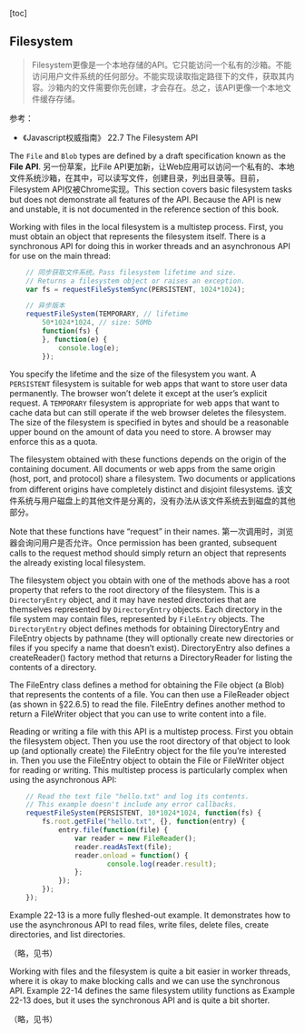 [toc]

## Filesystem

> Filesystem更像是一个本地存储的API。它只能访问一个私有的沙箱。不能访问用户文件系统的任何部分。不能实现读取指定路径下的文件，获取其内容。沙箱内的文件需要你先创建，才会存在。总之，该API更像一个本地文件缓存存储。

参考：

- 《Javascript权威指南》 22.7 The Filesystem API

The `File` and `Blob` types are defined by a draft specification known as the **File API**. 另一份草案，比File API更加新，让Web应用可以访问一个私有的、本地文件系统沙箱，在其中，可以读写文件，创建目录，列出目录等。目前，Filesystem API仅被Chrome实现。This section covers basic filesystem tasks but does not demonstrate all features of the API. Because the API is new and unstable, it is not documented in the reference section of this book.

Working with files in the local filesystem is a multistep process. First, you must obtain an object that represents the filesystem itself. There is a synchronous API for doing this in worker threads and an asynchronous API for use on the main thread:

```js
    // 同步获取文件系统。Pass filesystem lifetime and size.
    // Returns a filesystem object or raises an exception.
    var fs = requestFileSystemSync(PERSISTENT, 1024*1024);

    // 异步版本
    requestFileSystem(TEMPORARY, // lifetime
        50*1024*1024, // size: 50Mb
		function(fs) {
        }, function(e) {
        	console.log(e);
        });
```

You specify the lifetime and the size of the filesystem you want. A `PERSISTENT` filesystem is suitable for web apps that want to store user data permanently. The browser won’t delete it except at the user’s explicit request. A `TEMPORARY` filesystem is appropriate for web apps that want to cache data but can still operate if the web browser deletes the filesystem. The size of the filesystem is specified in bytes and should be a reasonable upper bound on the amount of data you need to store. A browser may enforce this as a quota.

The filesystem obtained with these functions depends on the origin of the containing document. All documents or web apps from the same origin (host, port, and protocol) share a filesystem. Two documents or applications from different origins have completely distinct and disjoint filesystems. 该文件系统与用户磁盘上的其他文件是分离的，没有办法从该文件系统去到磁盘的其他部分。

Note that these functions have “request” in their names. 第一次调用时，浏览器会询问用户是否允许。Once permission has been granted, subsequent calls to the request method should simply return an object that represents the already existing local filesystem.

The filesystem object you obtain with one of the methods above has a root property that refers to the root directory of the filesystem. This is a `DirectoryEntry` object, and it may have nested directories that are themselves represented by `DirectoryEntry` objects. Each directory in the file system may contain files, represented by `FileEntry` objects. The `DirectoryEntry` object defines methods for obtaining DirectoryEntry and FileEntry objects by pathname (they will optionally create new directories or files if you specify a name that doesn’t exist). DirectoryEntry also defines a createReader() factory method that returns a DirectoryReader for listing the contents of a directory.

The FileEntry class defines a method for obtaining the File object (a Blob) that represents the contents of a file. You can then use a FileReader object (as shown in §22.6.5) to read the file. FileEntry defines another method to return a FileWriter object that you can use to write content into a file.

Reading or writing a file with this API is a multistep process. First you obtain the filesystem object. Then you use the root directory of that object to look up (and optionally create) the FileEntry object for the file you’re interested in. Then you use the FileEntry object to obtain the File or FileWriter object for reading or writing. This multistep process is particularly complex when using the asynchronous API:

```js
    // Read the text file "hello.txt" and log its contents.
    // This example doesn't include any error callbacks.
    requestFileSystem(PERSISTENT, 10*1024*1024, function(fs) {
    	fs.root.getFile("hello.txt", {}, function(entry) {
        	entry.file(function(file) {
                var reader = new FileReader();
                reader.readAsText(file);
                reader.onload = function() {
                		console.log(reader.result);
                };
            });
        });
    });
```

Example 22-13 is a more fully fleshed-out example. It demonstrates how to use the asynchronous API to read files, write files, delete files, create directories, and list directories.

（略，见书）

Working with files and the filesystem is quite a bit easier in worker threads, where it is okay to make blocking calls and we can use the synchronous API. Example 22-14 defines the same filesystem utility functions as Example 22-13 does, but it uses the synchronous API and is quite a bit shorter.

（略，见书）
